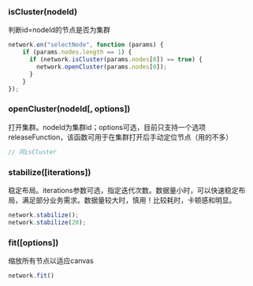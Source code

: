 
### isCluster(nodeId)

判断id=nodeId的节点是否为集群
```js
network.on("selectNode", function (params) {
    if (params.nodes.length == 1) {
      if (network.isCluster(params.nodes[0]) == true) {
        network.openCluster(params.nodes[0]);
      }
    }
});
```

### openCluster(nodeId[, options])

打开集群。nodeId为集群id；options可选，目前只支持一个选项releaseFunction，该函数可用于在集群打开后手动定位节点（用的不多）
```js
// 同isCluster
```

### stabilize([iterations])

稳定布局。iterations参数可选，指定迭代次数。数据量小时，可以快速稳定布局，满足部分业务需求。数据量较大时，慎用！比较耗时，卡顿感和明显。
```js
network.stabilize();
network.stabilize(20);
```

### fit([options])

缩放所有节点以适应canvas
```js
network.fit()
```
